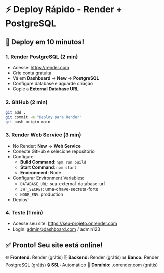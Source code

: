 # ⚡ Deploy Rápido - Render + PostgreSQL

## 🚀 Deploy em 10 minutos!

### 1. Render PostgreSQL (2 min)
- Acesse: https://render.com
- Crie conta gratuita
- Vá em **Dashboard** → **New** → **PostgreSQL**
- Configure database e aguarde criação
- Copie a **External Database URL**

### 2. GitHub (2 min)
```bash
git add .
git commit -m "Deploy para Render"
git push origin main
```

### 3. Render Web Service (3 min)
- No Render: **New** → **Web Service**
- Conecte GitHub e selecione repositório
- Configure:
  - **Build Command**: `npm run build`
  - **Start Command**: `npm start`
  - **Environment**: Node
- Configurar Environment Variables:
  - `DATABASE_URL`: sua-external-database-url
  - `JWT_SECRET`: uma-chave-secreta-forte
  - `NODE_ENV`: production
- Deploy!

### 4. Teste (1 min)
- Acesse seu site: https://seu-projeto.onrender.com
- Login: admin@dashboard.com / admin123

## ✅ Pronto! Seu site está online!

🌐 **Frontend:** Render (grátis)
🗄️ **Backend:** Render (grátis)
📊 **Banco:** Render PostgreSQL (grátis)
🔒 **SSL:** Automático
📱 **Domínio:** .onrender.com (grátis) 
